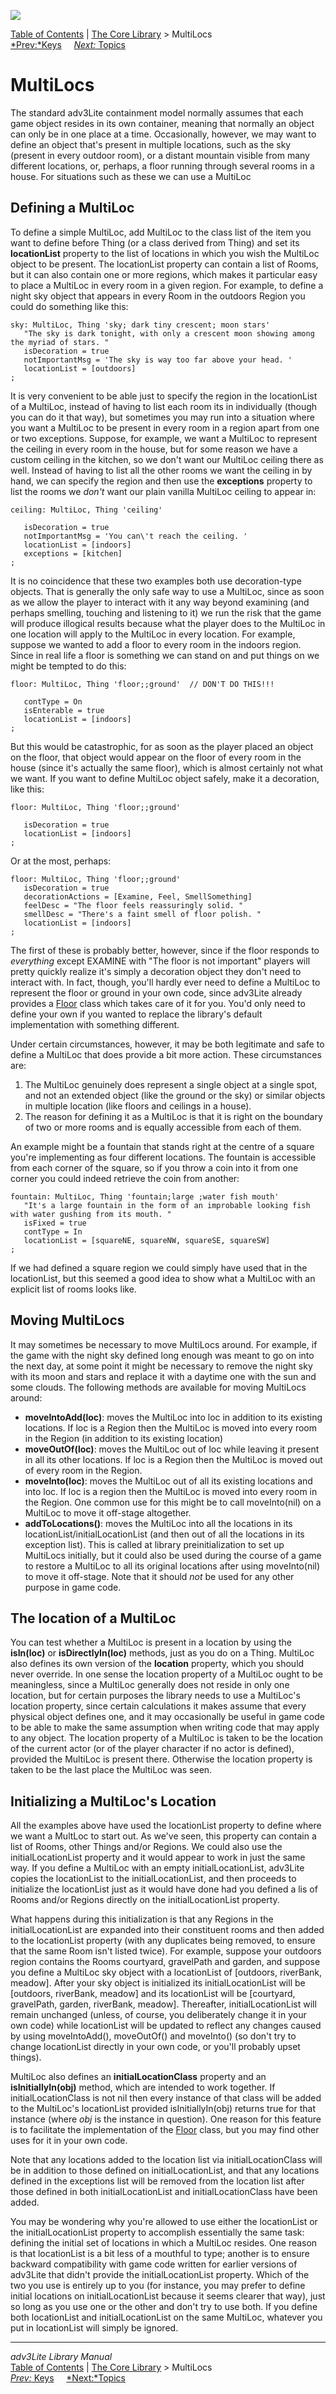![](topbar.jpg)

[Table of Contents](toc.htm) \| [The Core Library](core.htm) \>
MultiLocs  
[*Prev:*Keys](key.htm)     [*Next:* Topics](topic.htm)    

# MultiLocs

The standard adv3Lite containment model normally assumes that each game
object resides in its own container, meaning that normally an object can
only be in one place at a time. Occasionally, however, we may want to
define an object that's present in multiple locations, such as the sky
(present in every outdoor room), or a distant mountain visible from many
different locations, or, perhaps, a floor running through several rooms
in a house. For situations such as these we can use a MultiLoc

## Defining a MultiLoc

To define a simple MultiLoc, add MultiLoc to the class list of the item
you want to define before Thing (or a class derived from Thing) and set
its **locationList** property to the list of locations in which you wish
the MultiLoc object to be present. The locationList property can contain
a list of Rooms, but it can also contain one or more regions, which
makes it particular easy to place a MultiLoc in every room in a given
region. For example, to define a night sky object that appears in every
Room in the outdoors Region you could do something like this:

    sky: MultiLoc, Thing 'sky; dark tiny crescent; moon stars'
       "The sky is dark tonight, with only a crescent moon showing among the myriad of stars. "
       isDecoration = true
       notImportantMsg = 'The sky is way too far above your head. '
       locationList = [outdoors]
    ;

It is very convenient to be able just to specify the region in the
locationList of a MultiLoc, instead of having to list each room its in
individually (though you can do it that way), but sometimes you may run
into a situation where you want a MultiLoc to be present in every room
in a region apart from one or two exceptions. Suppose, for example, we
want a MultiLoc to represent the ceiling in every room in the house, but
for some reason we have a custom ceiling in the kitchen, so we don't
want our MultiLoc ceiling there as well. Instead of having to list all
the other rooms we want the ceiling in by hand, we can specify the
region and then use the **exceptions** property to list the rooms we
*don't* want our plain vanilla MultiLoc ceiling to appear in:

    ceiling: MultiLoc, Thing 'ceiling'
       
       isDecoration = true
       notImportantMsg = 'You can\'t reach the ceiling. '
       locationList = [indoors]
       exceptions = [kitchen]
    ;

It is no coincidence that these two examples both use decoration-type
objects. That is generally the only safe way to use a MultiLoc, since as
soon as we allow the player to interact with it any way beyond examining
(and perhaps smelling, touching and listening to it) we run the risk
that the game will produce illogical results because what the player
does to the MultiLoc in one location will apply to the MultiLoc in every
location. For example, suppose we wanted to add a floor to every room in
the indoors region. Since in real life a floor is something we can stand
on and put things on we might be tempted to do this:

    floor: MultiLoc, Thing 'floor;;ground'  // DON'T DO THIS!!!
       
       contType = On  
       isEnterable = true
       locationList = [indoors]   
    ;

But this would be catastrophic, for as soon as the player placed an
object on the floor, that object would appear on the floor of every room
in the house (since it's actually the same floor), which is almost
certainly not what we want. If you want to define MultiLoc object
safely, make it a decoration, like this:

    floor: MultiLoc, Thing 'floor;;ground' 
       
       isDecoration = true
       locationList = [indoors]   
    ;

Or at the most, perhaps:

    floor: MultiLoc, Thing 'floor;;ground' 
       isDecoration = true   
       decorationActions = [Examine, Feel, SmellSomething]  
       feelDesc = "The floor feels reassuringly solid. "
       smellDesc = "There's a faint smell of floor polish. "
       locationList = [indoors] 
    ;

The first of these is probably better, however, since if the floor
responds to *everything* except EXAMINE with "The floor is not
important" players will pretty quickly realize it's simply a decoration
object they don't need to interact with. In fact, though, you'll hardly
ever need to define a MultiLoc to represent the floor or ground in your
own code, since adv3Lite already provides a [Floor](room.htm#roomfloor)
class which takes care of it for you. You'd only need to define your own
if you wanted to replace the library's default implementation with
something different.

Under certain circumstances, however, it may be both legitimate and safe
to define a MultiLoc that does provide a bit more action. These
circumstances are:

1.  The MultiLoc genuinely does represent a single object at a single
    spot, and not an extended object (like the ground or the sky) or
    similar objects in multiple location (like floors and ceilings in a
    house).
2.  The reason for defining it as a MultiLoc is that it is right on the
    boundary of two or more rooms and is equally accessible from each of
    them.

An example might be a fountain that stands right at the centre of a
square you're implementing as four different locations. The fountain is
accessible from each corner of the square, so if you throw a coin into
it from one corner you could indeed retrieve the coin from another:

    fountain: MultiLoc, Thing 'fountain;large ;water fish mouth'
       "It's a large fountain in the form of an improbable looking fish with water gushing from its mouth. " 
       isFixed = true
       contType = In
       locationList = [squareNE, squareNW, squareSE, squareSW] 
    ;

If we had defined a square region we could simply have used that in the
locationList, but this seemed a good idea to show what a MultiLoc with
an explicit list of rooms looks like.

## Moving MultiLocs

It may sometimes be necessary to move MultiLocs around. For example, if
the game with the night sky defined long enough was meant to go on into
the next day, at some point it might be necessary to remove the night
sky with its moon and stars and replace it with a daytime one with the
sun and some clouds. The following methods are available for moving
MultiLocs around:

- **moveIntoAdd(loc)**: moves the MultiLoc into loc in addition to its
  existing locations. If loc is a Region then the MultiLoc is moved into
  every room in the Region (in addition to its existing location)
- **moveOutOf(loc)**: moves the MultiLoc out of loc while leaving it
  present in all its other locations. If loc is a Region then the
  MultiLoc is moved out of every room in the Region.
- **moveInto(loc)**: moves the MultiLoc out of all its existing
  locations and into loc. If loc is a region then the MultiLoc is moved
  into every room in the Region. One common use for this might be to
  call moveInto(nil) on a MultiLoc to move it off-stage altogether.
- **addToLocations()**: moves the MultiLoc into all the locations in its
  locationList/initialLocationList (and then out of all the locations in
  its exception list). This is called at library preinitialization to
  set up MultiLocs initially, but it could also be used during the
  course of a game to restore a MultiLoc to all its original locations
  after using moveInto(nil) to move it off-stage. Note that it should
  *not* be used for any other purpose in game code.

  

## The location of a MultiLoc

You can test whether a MultiLoc is present in a location by using the
**isIn(loc)** or **isDirectlyIn(loc)** methods, just as you do on a
Thing. MultiLoc also defines its own version of the **location**
property, which you should never override. In one sense the location
property of a MultiLoc ought to be meaningless, since a MultiLoc
generally does not reside in only one location, but for certain purposes
the library needs to use a MultiLoc's location property, since certain
calculations it makes assume that every physical object defines one, and
it may occasionally be useful in game code to be able to make the same
assumption when writing code that may apply to any object. The location
property of a MultiLoc is taken to be the location of the current actor
(or of the player character if no actor is defined), provided the
MultiLoc is present there. Otherwise the location property is taken to
be the last place the MultiLoc was seen.

  

## Initializing a MultiLoc's Location

All the examples above have used the locationList property to define
where we want a MultLoc to start out. As we've seen, this property can
contain a list of Rooms, other Things and/or Regions. We could also use
the initialLocationList property and it would appear to work in just the
same way. If you define a MultiLoc with an empty initialLocationList,
adv3Lite copies the locationList to the initialLocationList, and then
proceeds to initialize the locationList just as it would have done had
you defined a lis of Rooms and/or Regions directly on the
initialLocationList property.

What happens during this initialization is that any Regions in the
initialLocationList are expanded into their constituent rooms and then
added to the locationList property (with any duplicates being removed,
to ensure that the same Room isn't listed twice). For example, suppose
your outdoors region contains the Rooms courtyard, gravelPath and
garden, and suppose you define a MultiLoc sky object with a locationList
of \[outdoors, riverBank, meadow\]. After your sky object is initialized
its initialLocationList will be \[outdoors, riverBank, meadow\] and its
locationList will be \[courtyard, gravelPath, garden, riverBank,
meadow\]. Thereafter, initialLocationList will remain unchanged (unless,
of course, you deliberately change it in your own code) while
locationList will be updated to reflect any changes caused by using
moveIntoAdd(), moveOutOf() and moveInto() (so don't try to change
locationList directly in your own code, or you'll probably upset
things).

MultiLoc also defines an **initialLocationClass** property and an
**isInitiallyIn(obj)** method, which are intended to work together. If
initialLocationClass is not nil then every instance of that class will
be added to the MultiLoc's locationList provided isInitiallyIn(obj)
returns true for that instance (where *obj* is the instance in
question). One reason for this feature is to facilitate the
implementation of the [Floor](room.htm#roomfloor) class, but you may
find other uses for it in your own code.

Note that any locations added to the location list via
initialLocationClass will be in addition to those defined on
initialLocationList, and that any locations defined in the exceptions
list will be removed from the location list after those defined in both
initialLocationList and initialLocationClass have been added.

You may be wondering why you're allowed to use either the locationList
or the initialLocationList property to accomplish essentially the same
task: defining the initial set of locations in which a MultiLoc resides.
One reason is that locationList is a bit less of a mouthful to type;
another is to ensure backward compatibility with game code written for
earlier versions of adv3Lite that didn't provide the initialLocationList
property. Which of the two you use is entirely up to you (for instance,
you may prefer to define initial locations on initialLocationList
because it seems clearer that way), just so long as you use one or the
other and don't try to use both. If you define both locationList and
initialLocationList on the same MultiLoc, whatever you put in
locationList will simply be ignored.

------------------------------------------------------------------------

*adv3Lite Library Manual*  
[Table of Contents](toc.htm) \| [The Core Library](core.htm) \>
MultiLocs  
[*Prev:* Keys](key.htm)     [*Next:*Topics](topic.htm)    
